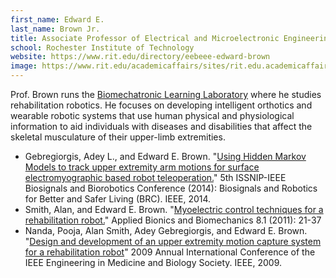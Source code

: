 ```yaml
---
first_name: Edward E. 
last_name: Brown Jr.
title: Associate Professor of Electrical and Microelectronic Engineering
school: Rochester Institute of Technology
website: https://www.rit.edu/directory/eebeee-edward-brown
image: https://www.rit.edu/academicaffairs/sites/rit.edu.academicaffairs/files/images/edbrown.jpg
---
```

Prof. Brown runs the [Biomechatronic Learning Laboratory](https://www.rit.edu/kgcoe/electrical/bll/index.html) where he studies rehabilitation robotics. He focuses on developing intelligent orthotics and wearable robotic systems that use human physical and physiological information to aid individuals with diseases and disabilities that affect the skeletal musculature of their upper-limb extremities.
* Gebregiorgis, Adey L., and Edward E. Brown. "[Using Hidden Markov Models to track upper extremity arm motions for surface electromyographic based robot teleoperation.](https://ieeexplore.ieee.org/abstract/document/6880975?casa_token=luTWuCW6guoAAAAA:xdJcuRPrsUWZJ9D5GNvE76DNk_aPAMqNLvEUvT3jU2a4_vwBKTAEvhjzgYagvTyeUH6j4kpw4w)" 5th ISSNIP-IEEE Biosignals and Biorobotics Conference (2014): Biosignals and Robotics for Better and Safer Living (BRC). IEEE, 2014.
* Smith, Alan, and Edward E. Brown. "[Myoelectric control techniques for a rehabilitation robot.](https://content.iospress.com/articles/applied-bionics-and-biomechanics/abb014)" Applied Bionics and Biomechanics 8.1 (2011): 21-37
* Nanda, Pooja, Alan Smith, Adey Gebregiorgis, and Edward E. Brown. "[Design and development of an upper extremity motion capture system for a rehabilitation robot](https://ieeexplore.ieee.org/abstract/document/5332459?casa_token=Km9rebGr3zwAAAAA:9lFHPQ4Pq8y6i7jXwYzERp_L9WLqqDto5_sqa9uUosV4gopsSs7L-Lx1AKGyXX1gX-GuoLC5zg)" 2009 Annual International Conference of the IEEE Engineering in Medicine and Biology Society. IEEE, 2009.
